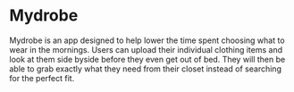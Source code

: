 # Mydrobe
Mydrobe is an app designed to help lower the time spent choosing what to wear in the mornings. Users can upload their individual clothing items and look at 
them side byside before they even get out of bed.  They will then be able to grab exactly what they need from their closet instead of searching for the perfect fit.
